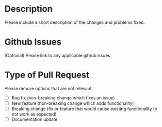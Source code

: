 # Description

Please include a short description of the changes and problems fixed.

# Github Issues

(Optional) Please link to any applicable github issues.

# Type of Pull Request

Please remove options that are not relevant.

- [ ] Bug fix (non-breaking change which fixes an issue)
- [ ] New feature (non-breaking change which adds functionality)
- [ ] Breaking change (fix or feature that would cause existing functionality to not work as expected)
- [ ] Documentation update
